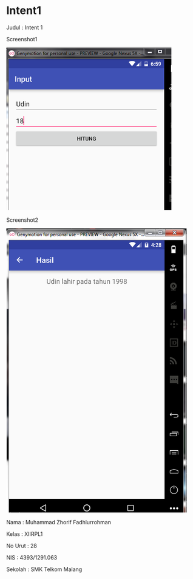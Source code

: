 # Intent1

Judul : Intent 1

Screenshot1

![alt text](https://github.com/zhorif/Intent1/blob/master/0.1.PNG "First Screenshot")

Screenshot2

![alt text](https://github.com/zhorif/Intent1/blob/master/1.PNG "Second Screenshot")



Nama : Muhammad Zhorif Fadhlurrohman

Kelas : XIIRPL1

No Urut : 28

NIS : 4393/1291.063

Sekolah : SMK Telkom Malang
